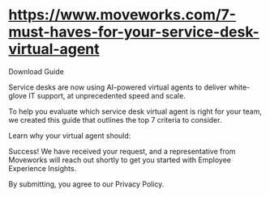 # https://www.moveworks.com/7-must-haves-for-your-service-desk-virtual-agent

Download Guide

Service desks are now using AI-powered virtual agents to deliver white-glove IT support, at unprecedented speed and scale.

To help you evaluate which service desk virtual agent is right for your team, we created this guide that outlines the top 7 criteria to consider.

Learn why your virtual agent should:

Success! We have received your request, and a representative from Moveworks will reach out shortly to get you started with Employee Experience Insights.

By submitting, you agree to our Privacy Policy.

